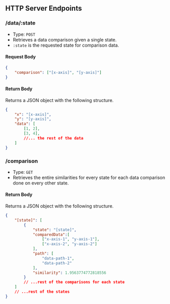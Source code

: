 ## HTTP Server Endpoints
### /data/:state
- Type: `POST`
- Retrieves a data comparison given a single state.
- `:state` is the requested state for comparison data.
#### Request Body
```json
{
	"comparison": ["[x-axis]", "[y-axis]"]
}
```
#### Return Body
Returns a JSON object with the following structure.
```json
{
	"x": "[x-axis]",
	"y": "[y-axis]",
	"data": [
		[1, 2],
		[3, 4],
		//... the rest of the data
	]
}
```  
### /comparison
- Type: `GET`
- Retrieves the entire similarities for every state for each data comparison done on every other state.
#### Return Body
Returns a JSON object with the following structure.
```json
{
	"[state]": [
		{
			"state": "[state]",
			"comparedData":[
				["x-axis-1", "y-axis-1"],
				["x-axis-2", "y-axis-2"]
			],
			"path": [
				"data-path-1",
				"data-path-2"
			],
			"similarity": 1.9563774772818556
		}
		// ...rest of the comparisons for each state
	]
	// ...rest of the states
}
```